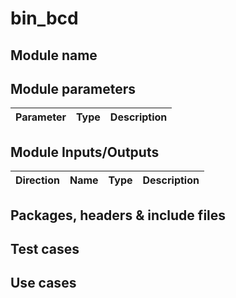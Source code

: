 # bin_bcd
## Module name
## Module parameters
| Parameter | Type | Description |
| :---: | :---: | :---: |
## Module Inputs/Outputs
| Direction | Name | Type | Description |
| :---: | :---: | :---: | :---: |
## Packages, headers & include files
## Test cases
## Use cases
